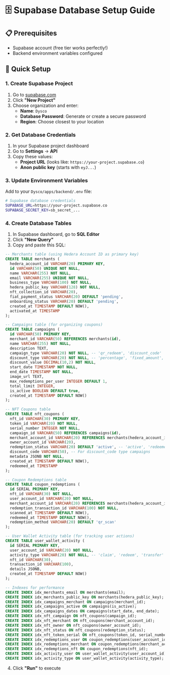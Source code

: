 # 🗄️ Supabase Database Setup Guide

## 📋 Prerequisites
- Supabase account (free tier works perfectly!)
- Backend environment variables configured

## 🚀 Quick Setup

### 1. Create Supabase Project
1. Go to [supabase.com](https://supabase.com)
2. Click **"New Project"**
3. Choose organization and enter:
   - **Name**: `Dysco`
   - **Database Password**: Generate or create a secure password
   - **Region**: Choose closest to your location

### 2. Get Database Credentials
1. In your Supabase project dashboard
2. Go to **Settings** → **API**
3. Copy these values:
   - **Project URL** (looks like: `https://your-project.supabase.co`)
   - **Anon public key** (starts with `eyJ...`)

### 3. Update Environment Variables
Add to your `Dysco/apps/backend/.env` file:

```bash
# Supabase database credentials
SUPABASE_URL=https://your-project.supabase.co
SUPABASE_SECRET_KEY=sb_secret_...
```

### 4. Create Database Tables
1. In Supabase dashboard, go to **SQL Editor**
2. Click **"New Query"**
3. Copy and paste this SQL:

```sql
-- Merchants table (using Hedera Account ID as primary key)
CREATE TABLE merchants (
  hedera_account_id VARCHAR(20) PRIMARY KEY,
  id VARCHAR(50) UNIQUE NOT NULL,
  name VARCHAR(255) NOT NULL,
  email VARCHAR(255) UNIQUE NOT NULL,
  business_type VARCHAR(100) NOT NULL,
  hedera_public_key VARCHAR(128) NOT NULL,
  nft_collection_id VARCHAR(20),
  fiat_payment_status VARCHAR(20) DEFAULT 'pending',
  onboarding_status VARCHAR(20) DEFAULT 'pending',
  created_at TIMESTAMP DEFAULT NOW(),
  activated_at TIMESTAMP
);

-- Campaigns table (for organizing coupons)
CREATE TABLE campaigns (
  id VARCHAR(50) PRIMARY KEY,
  merchant_id VARCHAR(50) REFERENCES merchants(id),
  name VARCHAR(255) NOT NULL,
  description TEXT,
  campaign_type VARCHAR(20) NOT NULL, -- 'qr_redeem', 'discount_code'
  discount_type VARCHAR(20) NOT NULL, -- 'percentage', 'fixed_amount', 'free_item'
  discount_value DECIMAL(10,2) NOT NULL,
  start_date TIMESTAMP NOT NULL,
  end_date TIMESTAMP NOT NULL,
  image_url TEXT,
  max_redemptions_per_user INTEGER DEFAULT 1,
  total_limit INTEGER,
  is_active BOOLEAN DEFAULT true,
  created_at TIMESTAMP DEFAULT NOW()
);

-- NFT Coupons table
CREATE TABLE nft_coupons (
  nft_id VARCHAR(30) PRIMARY KEY,
  token_id VARCHAR(20) NOT NULL,
  serial_number INTEGER NOT NULL,
  campaign_id VARCHAR(50) REFERENCES campaigns(id),
  merchant_account_id VARCHAR(20) REFERENCES merchants(hedera_account_id),
  owner_account_id VARCHAR(20),
  redemption_status VARCHAR(20) DEFAULT 'active', -- 'active', 'redeemed', 'expired', 'burned'
  discount_code VARCHAR(50), -- For discount_code type campaigns
  metadata JSONB NOT NULL,
  created_at TIMESTAMP DEFAULT NOW(),
  redeemed_at TIMESTAMP
);

-- Coupon Redemptions table
CREATE TABLE coupon_redemptions (
  id SERIAL PRIMARY KEY,
  nft_id VARCHAR(30) NOT NULL,
  user_account_id VARCHAR(20) NOT NULL,
  merchant_account_id VARCHAR(20) REFERENCES merchants(hedera_account_id),
  redemption_transaction_id VARCHAR(100) NOT NULL,
  scanned_at TIMESTAMP DEFAULT NOW(),
  redeemed_at TIMESTAMP DEFAULT NOW(),
  redemption_method VARCHAR(20) DEFAULT 'qr_scan'
);

-- User Wallet Activity table (for tracking user actions)
CREATE TABLE user_wallet_activity (
  id SERIAL PRIMARY KEY,
  user_account_id VARCHAR(20) NOT NULL,
  activity_type VARCHAR(20) NOT NULL, -- 'claim', 'redeem', 'transfer'
  nft_id VARCHAR(30),
  transaction_id VARCHAR(100),
  details JSONB,
  created_at TIMESTAMP DEFAULT NOW()
);

-- Indexes for performance
CREATE INDEX idx_merchants_email ON merchants(email);
CREATE INDEX idx_merchants_public_key ON merchants(hedera_public_key);
CREATE INDEX idx_campaigns_merchant ON campaigns(merchant_id);
CREATE INDEX idx_campaigns_active ON campaigns(is_active);
CREATE INDEX idx_campaigns_dates ON campaigns(start_date, end_date);
CREATE INDEX idx_nft_campaign ON nft_coupons(campaign_id);
CREATE INDEX idx_nft_merchant ON nft_coupons(merchant_account_id);
CREATE INDEX idx_nft_owner ON nft_coupons(owner_account_id);
CREATE INDEX idx_nft_status ON nft_coupons(redemption_status);
CREATE INDEX idx_nft_token_serial ON nft_coupons(token_id, serial_number);
CREATE INDEX idx_redemptions_user ON coupon_redemptions(user_account_id);
CREATE INDEX idx_redemptions_merchant ON coupon_redemptions(merchant_account_id);
CREATE INDEX idx_redemptions_nft ON coupon_redemptions(nft_id);
CREATE INDEX idx_activity_user ON user_wallet_activity(user_account_id);
CREATE INDEX idx_activity_type ON user_wallet_activity(activity_type);
```

4. Click **"Run"** to execute

